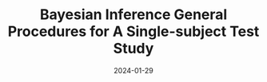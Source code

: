 ---
title: "Bayesian Inference General Procedures for A Single-subject Test Study"
collection: publications
category: arXiv
permalink: /publication/2024-1-29JieAutoCPDResponse
date: 2024-01-29
venue: 'arXiv'
link: 'https://arxiv.org/abs/2408.15419'
github: 'https://github.com/Jieli12/BIGPAST'
citation: '<b>Jie Li</b>, Gary Green, Sarah J. A. Carr, Peng Liu and Jian Zhang. Bayesian Inference General Procedures for A Single-subject Test Study. <i>arXiv</i> (2024).'
---